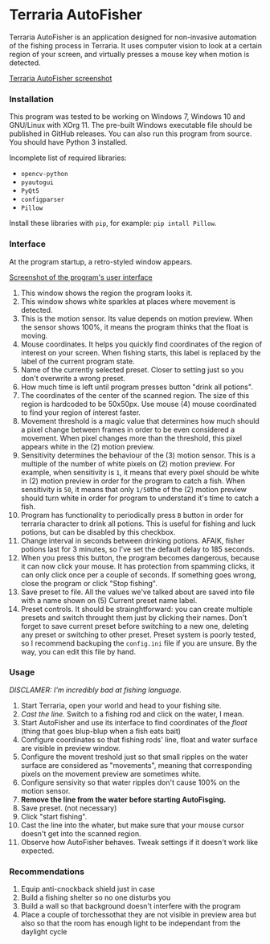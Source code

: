 # Terraria AutoFisher
Terraria AutoFisher is an application designed for non-invasive automation of the fishing process in Terraria.
It uses computer vision to look at a certain region of your screen, and virtually presses a mouse key when
motion is detected.

[Terraria AutoFisher screenshot](banner.png)

### Installation
This program was tested to be working on Windows 7, Windows 10 and GNU/Linux with XOrg 11.
The pre-built Windows executable file should be published in GitHub releases. You can also run this program
from source. You should have Python 3 installed. 

Incomplete list of required libraries:
- `opencv-python`
- `pyautogui`
- `PyQt5`
- `configparser`
- `Pillow`

Install these libraries with `pip`, for example: `pip intall Pillow`.

### Interface
At the program startup, a retro-styled window appears. 

[Screenshot of the program's user interface](ui.png)

1. This window shows the region the program looks it.
2. This window shows white sparkles at places where movement is detected.
3. This is the motion sensor. Its value depends on motion preview. When the sensor shows 100%, 
it means the program thinks that the float is moving.
4. Mouse coordinates. It helps you quickly find coordinates of the region of interest on your screen.
When fishing starts, this label is replaced by the label of the current program state.
5. Name of the currently selected preset. Closer to setting just so you don't overwrite a wrong preset.
6. How much time is left until program presses button "drink all potions".
7. The coordinates of the center of the scanned region. The size of this region is hardcoded to be 50x50px.
Use mouse (4) mouse coordinated to find your region of interest faster.
8. Movement threshold is a magic value that determines how much should a pixel change between frames in 
order to be even considered a movement. When pixel changes more than the threshold, this pixel appears
white in the (2) motion preview.
9. Sensitivity determines the behaviour of the (3) motion sensor. This is a multiple of the number of 
white pixels on (2) motion preview. For example, when sensitivity is `1`, it means that every pixel
should be white in (2) motion preview in order for the program to catch a fish. When sensitivity is `50`,
it means that only `1/50`the of the (2) motion preview should turn white in order for program to
understand it's time to catch a fish.
10. Program has functionality to periodically press `B` button in order for terraria character to drink
all potions. This is useful for fishing and luck potions, but can be disabled by this checkbox.
11. Change interval in seconds between drinking potions. AFAIK, fisher potions last for 3 minutes, so I've
set the default delay to 185 seconds.
12. When you press this button, the program becomes dangerous, because it can now click your mouse. It has
protection from spamming clicks, it can only click once per a couple of seconds. If something goes wrong,
close the program or click "Stop fishing".
13. Save preset to file. All the values we've talked about are saved into file with a name shown on 
(5) Current preset name label. 
14. Preset controls. It should be strainghtforward: you can create multiple presets and switch throught
them just by clicking their names. Don't forget to save current preset before switching to a new one,
deleting any preset or switching to other preset. Preset system is poorly tested, so I recommend backuping
the `config.ini` file if you are unsure. By the way, you can edit this file by hand.

### Usage
_DISCLAMER: I'm incredibly bad at fishing language._
1. Start Terraria, open your world and head to your fishing site. 
2. _Cast the line._ Switch to a fishing rod and click on the water, I mean.
3. Start AutoFisher and use its interface to find coordinates of the 
_float_ (thing that goes blup-blup when a fish eats bait)
4. Configure coordinates so that fishing rods' line, float and water surface are visible in preview window.
5. Configure the movent treshold just so that small ripples on the water surface are considered as "movements", meaning that corresponding pixels on the movement preview are sometimes white.
6. Configure sensivity so that water ripples don't cause 100% on the motion sensor.
7. **Remove the line from the water before starting AutoFisging.**
8. Save preset. (not necessary)
9. Click "start fishing". 
10. Cast the line into the whater, but make sure that your mouse cursor doesn't get into the scanned region.
11. Observe how AutoFisher behaves. Tweak settings if it doesn't work like expected.


### Recommendations
1. Equip anti-cnockback shield just in case
2. Build a fishing shelter so no one disturbs you
3. Build a wall so that background doesn't interfere with the program
4. Place a couple of torchessothat they are not visible in preview area but also so that the room has enough
light to be independant from the daylight cycle
